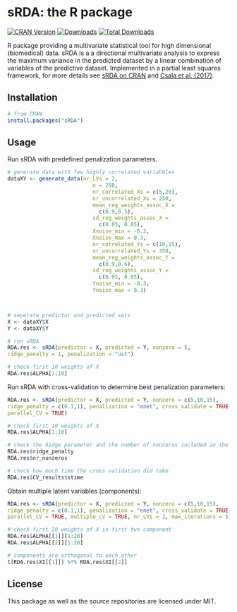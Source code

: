 sRDA: the R package
========================

[![CRAN Version](https://www.r-pkg.org/badges/version/sRDA)](https://CRAN.R-project.org/package=sRDA) [![Downloads](https://cranlogs.r-pkg.org/badges/sRDA)](https://CRAN.R-project.org/package=sRDA) [![Total Downloads](https://cranlogs.r-pkg.org/badges/grand-total/sRDA?color=orange)](https://CRAN.R-project.org/package=sRDA)

R package providing a multivariate statistical tool for high dimensional (biomedical) data. sRDA is a a directional multivariate analysis to express the maximum variance in the predicted dataset by a linear combination of variables of the predictive dataset. Implemented in a partial least squares framework, for more details see [sRDA on CRAN](https://CRAN.R-project.org/package=sRDA) and [Csala et al. (2017)](https://doi.org/10.1093/bioinformatics/btx374).

Installation
------------

``` r
# from CRAN
install.packages("sRDA")
```

Usage
-----

Run sRDA with predefined penalization parameters.
``` r
# generate data with few highly correlated variahbles
dataXY <- generate_data(nr_LVs = 2,
                           n = 250,
                           nr_correlated_Xs = c(5,20),
                           nr_uncorrelated_Xs = 250,
                           mean_reg_weights_assoc_X =
                             c(0.9,0.5),
                           sd_reg_weights_assoc_X =
                             c(0.05, 0.05),
                           Xnoise_min = -0.3,
                           Xnoise_max = 0.3,
                           nr_correlated_Ys = c(10,15),
                           nr_uncorrelated_Ys = 350,
                           mean_reg_weights_assoc_Y =
                             c(0.9,0.6),
                           sd_reg_weights_assoc_Y =
                             c(0.05, 0.05),
                           Ynoise_min = -0.3,
                           Ynoise_max = 0.3)



# seperate predictor and predicted sets
X <- dataXY$X
Y <- dataXY$Y

# run sRDA
RDA.res <- sRDA(predictor = X, predicted = Y, nonzero = 5,
ridge_penalty = 1, penalization = "ust")

# check first 10 weights of X
RDA.res$ALPHA[1:10]
```

Run sRDA with cross-validation to determine best penalization parameters:

``` r
RDA.res <- sRDA(predictor = X, predicted = Y, nonzero = c(5,10,15),
ridge_penalty = c(0.1,1), penalization = "enet", cross_validate = TRUE,
parallel_CV = TRUE)

# check first 10 weights of X
RDA.res$ALPHA[1:10]

# check the Ridge parameter and the number of nonzeros included in the model
RDA.res$ridge_penalty
RDA.res$nr_nonzeros

# check how much time the cross validation did take
RDA.res$CV_results$stime
```

Obtain multiple latent variables (components):

``` r
RDA.res <- sRDA(predictor = X, predicted = Y, nonzero = c(5,10,15),
ridge_penalty = c(0.1,1), penalization = "enet", cross_validate = TRUE,
parallel_CV = TRUE, multiple_LV = TRUE, nr_LVs = 2, max_iterations = 5)

# check first 20 weights of X in first two component
RDA.res$ALPHA[[1]][1:20]
RDA.res$ALPHA[[2]][1:20]

# components are orthogonal to each other
t(RDA.res$XI[[1]]) %*% RDA.res$XI[[2]]
```

License
-------

This package as well as the source repositories are licensed under MIT.

